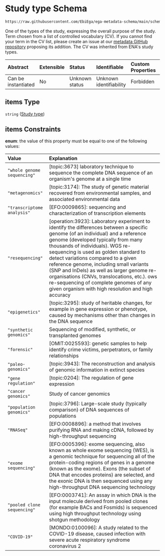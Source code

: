 # Study type Schema

```txt
https://raw.githubusercontent.com/EbiEga/ega-metadata-schema/main/schemas/EGA.study.json#/properties/study_types/items
```

One of the types of the study, expressing the overall purpose of the study. Term chosen from a list of controlled vocabulary (CV). If you cannot find your term in the CV list, please create an issue at our [metadata GitHub repository](https://github.com/EbiEga/ega-metadata-schema/issues/new/choose) proposing its addition. The CV was inherited from ENA's study types.

| Abstract            | Extensible | Status         | Identifiable            | Custom Properties | Additional Properties | Access Restrictions | Defined In                                                                 |
| :------------------ | :--------- | :------------- | :---------------------- | :---------------- | :-------------------- | :------------------ | :------------------------------------------------------------------------- |
| Can be instantiated | No         | Unknown status | Unknown identifiability | Forbidden         | Allowed               | none                | [EGA.study.json\*](../../../schemas/EGA.study.json "open original schema") |

## items Type

`string` ([Study type](ega-18-properties-study-types-array-study-type.md))

## items Constraints

**enum**: the value of this property must be equal to one of the following values:

| Value                       | Explanation                                                                                                                                                                                                                                                                                                                                                                                                                                                                                                                     |
| :-------------------------- | :------------------------------------------------------------------------------------------------------------------------------------------------------------------------------------------------------------------------------------------------------------------------------------------------------------------------------------------------------------------------------------------------------------------------------------------------------------------------------------------------------------------------------ |
| `"whole genome sequencing"` | \[topic:3673] laboratory technique to sequence the complete DNA sequence of an organism's genome at a single time                                                                                                                                                                                                                                                                                                                                                                                                               |
| `"metagenomics"`            | \[topic:3174]: The study of genetic material recovered from environmental samples, and associated environmental data                                                                                                                                                                                                                                                                                                                                                                                                            |
| `"transcriptome analysis"`  | \[EFO:0009865]: sequencing and characterization of transcription elements                                                                                                                                                                                                                                                                                                                                                                                                                                                       |
| `"resequencing"`            | \[operation:3923]: Laboratory experiment to identify the differences between a specific genome (of an individual) and a reference genome (developed typically from many thousands of individuals). WGS re-sequencing is used as golden standard to detect variations compared to a given reference genome, including small variants (SNP and InDels) as well as larger genome re-organisations (CNVs, translocations, etc.). ows re-sequencing of complete genomes of any given organism with high resolution and high accuracy |
| `"epigenetics"`             | \[topic:3295]: study of heritable changes, for example in gene expression or phenotype, caused by mechanisms other than changes in the DNA sequence                                                                                                                                                                                                                                                                                                                                                                             |
| `"synthetic genomics"`      | Sequencing of modified, synthetic, or transplanted genomes                                                                                                                                                                                                                                                                                                                                                                                                                                                                      |
| `"forensic"`                | \[OMIT:0025593]: genetic samples to help identify crime victims, perpetrators, or family relationships                                                                                                                                                                                                                                                                                                                                                                                                                          |
| `"paleo-genomics"`          | \[topic:3943]: The reconstruction and analysis of genomic information in extinct species                                                                                                                                                                                                                                                                                                                                                                                                                                        |
| `"gene regulation"`         | \[topic:0204]: The regulation of gene expression                                                                                                                                                                                                                                                                                                                                                                                                                                                                                |
| `"cancer genomics"`         | Study of cancer genomics                                                                                                                                                                                                                                                                                                                                                                                                                                                                                                        |
| `"population genomics"`     | \[topic:3796]: Large-scale study (typically comparison) of DNA sequences of populations                                                                                                                                                                                                                                                                                                                                                                                                                                         |
| `"RNASeq"`                  | \[EFO:0008896]: a method that involves purifying RNA and making cDNA, followed by high-throughput sequencing                                                                                                                                                                                                                                                                                                                                                                                                                    |
| `"exome sequencing"`        | \[EFO:0005396]: exome sequencing, also known as whole exome sequencing (WES), is a genomic technique for sequencing all of the protein-coding regions of genes in a genome (known as the exome). Exons (the subset of DNA that encodes proteins) are selected, and the exonic DNA is then sequenced using any high-throughput DNA sequencing technology                                                                                                                                                                         |
| `"pooled clone sequencing"` | \[EFO:0003741]: An assay in which DNA is the input molecule derived from pooled clones (for example BACs and Fosmids) is sequenced using high throughput technology using shotgun methodology                                                                                                                                                                                                                                                                                                                                   |
| `"COVID-19"`                | \[MONDO:0100096]: A study related to the COVID-19 disease, caused infection with severe acute respiratory syndrome coronavirus 2                                                                                                                                                                                                                                                                                                                                                                                                |

